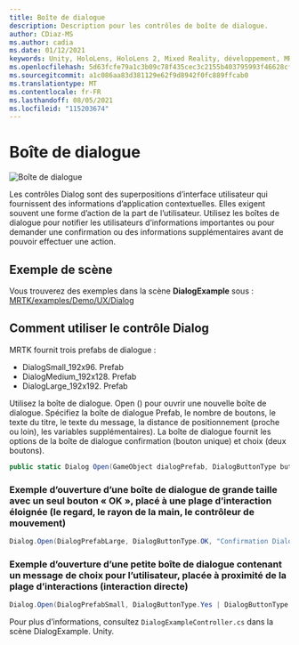 ```yaml
---
title: Boîte de dialogue
description: Description pour les contrôles de boîte de dialogue.
author: CDiaz-MS
ms.author: cadia
ms.date: 01/12/2021
keywords: Unity, HoloLens, HoloLens 2, Mixed Reality, développement, MRTK
ms.openlocfilehash: 5d63fcfe79a1c3b09c78f435cec3c2155b403795993f46628cf0f5743bfd42a7
ms.sourcegitcommit: a1c086aa83d381129e62f9d8942f0fc889ffcab0
ms.translationtype: MT
ms.contentlocale: fr-FR
ms.lasthandoff: 08/05/2021
ms.locfileid: "115203674"
---
```

# <a name="dialog"></a>Boîte de dialogue

![Boîte de dialogue](../images/dialog/MRTK_UX_Dialog_Main.png)

Les contrôles Dialog sont des superpositions d’interface utilisateur qui fournissent des informations d’application contextuelles. Elles exigent souvent une forme d’action de la part de l’utilisateur. Utilisez les boîtes de dialogue pour notifier les utilisateurs d’informations importantes ou pour demander une confirmation ou des informations supplémentaires avant de pouvoir effectuer une action.

## <a name="example-scene"></a>Exemple de scène

Vous trouverez des exemples dans la scène **DialogExample** sous : [MRTK/examples/Demo/UX/Dialog](https://github.com/microsoft/MixedRealityToolkit-Unity/tree/main/Assets/MRTK/Examples/Demos/UX/Dialog)

## <a name="how-to-use-dialog-control"></a>Comment utiliser le contrôle Dialog

MRTK fournit trois prefabs de dialogue :

- DialogSmall_192x96. Prefab
- DialogMedium_192x128. Prefab
- DialogLarge_192x192. Prefab

Utilisez la boîte de dialogue. Open () pour ouvrir une nouvelle boîte de dialogue. Spécifiez la boîte de dialogue Prefab, le nombre de boutons, le texte du titre, le texte du message, la distance de positionnement (proche ou loin), les variables supplémentaires). La boîte de dialogue fournit les options de la boîte de dialogue confirmation (bouton unique) et choix (deux boutons).

```c#
public static Dialog Open(GameObject dialogPrefab, DialogButtonType buttons, string title, string message, bool placeForNearInteraction, System.Object variable = null)
```

### <a name="example-of-opening-a-large-dialog-with-a-single-ok-button-placed-at-far-interaction-range-gaze-hand-ray-motion-controller"></a>Exemple d’ouverture d’une boîte de dialogue de grande taille avec un seul bouton « OK », placé à une plage d’interaction éloignée (le regard, le rayon de la main, le contrôleur de mouvement)

```c#
Dialog.Open(DialogPrefabLarge, DialogButtonType.OK, "Confirmation Dialog, Large, Far", "This is an example of a large dialog with only one button, placed at far interaction range", false);
```

### <a name="example-of-opening-a-small-dialog-containing-a-choice-message-for-the-user-placed-at-near-interaction-range-direct-hand-interaction"></a>Exemple d’ouverture d’une petite boîte de dialogue contenant un message de choix pour l’utilisateur, placée à proximité de la plage d’interactions (interaction directe)

```c#
Dialog.Open(DialogPrefabSmall, DialogButtonType.Yes | DialogButtonType.No, "Confirmation Dialog, Small, Near", "This is an example of a small dialog with a choice message, placed at near interaction range", true);
```

Pour plus d’informations, consultez `DialogExampleController.cs` dans la scène DialogExample. Unity.
